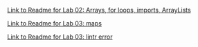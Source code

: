 [Link to Readme for Lab 02: Arrays, for loops, imports, ArrayLists](https://github.com/sadhikari07/java-fundamentals/blob/master/basiclibrary/basicLibrary.md)

[Link to Readme for Lab 03: maps](https://github.com/sadhikari07/java-fundamentals/blob/master/basiclibrary/basicLibrary.md)

[Link to Readme for Lab 03: lintr error](https://github.com/sadhikari07/java-fundamentals/blob/master/basiclibrary/basicLibrary.md)

